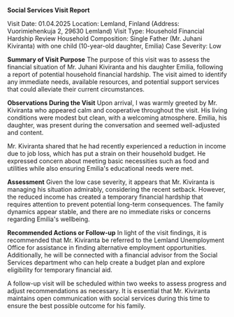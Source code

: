  **Social Services Visit Report**

Visit Date: 01.04.2025
Location: Lemland, Finland (Address: Vuorimiehenkuja 2, 29630 Lemland)
Visit Type: Household Financial Hardship Review
Household Composition: Single Father (Mr. Juhani Kiviranta) with one child (10-year-old daughter, Emilia)
Case Severity: Low

**Summary of Visit Purpose**
The purpose of this visit was to assess the financial situation of Mr. Juhani Kiviranta and his daughter Emilia, following a report of potential household financial hardship. The visit aimed to identify any immediate needs, available resources, and potential support services that could alleviate their current circumstances.

**Observations During the Visit**
Upon arrival, I was warmly greeted by Mr. Kiviranta who appeared calm and cooperative throughout the visit. His living conditions were modest but clean, with a welcoming atmosphere. Emilia, his daughter, was present during the conversation and seemed well-adjusted and content.

Mr. Kiviranta shared that he had recently experienced a reduction in income due to job loss, which has put a strain on their household budget. He expressed concern about meeting basic necessities such as food and utilities while also ensuring Emilia's educational needs were met.

**Assessment**
Given the low case severity, it appears that Mr. Kiviranta is managing his situation admirably, considering the recent setback. However, the reduced income has created a temporary financial hardship that requires attention to prevent potential long-term consequences. The family dynamics appear stable, and there are no immediate risks or concerns regarding Emilia's wellbeing.

**Recommended Actions or Follow-up**
In light of the visit findings, it is recommended that Mr. Kiviranta be referred to the Lemland Unemployment Office for assistance in finding alternative employment opportunities. Additionally, he will be connected with a financial advisor from the Social Services department who can help create a budget plan and explore eligibility for temporary financial aid.

A follow-up visit will be scheduled within two weeks to assess progress and adjust recommendations as necessary. It is essential that Mr. Kiviranta maintains open communication with social services during this time to ensure the best possible outcome for his family.
